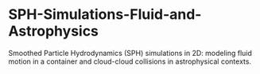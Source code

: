 # SPH-Simulations-Fluid-and-Astrophysics
Smoothed Particle Hydrodynamics (SPH) simulations in 2D: modeling fluid motion in a container and cloud-cloud collisions in astrophysical contexts.
